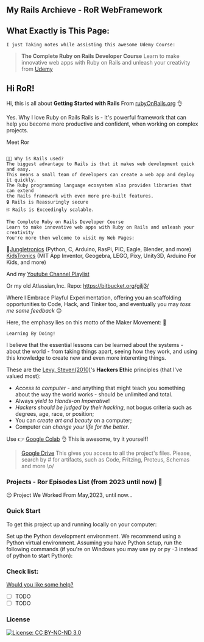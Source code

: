 ## My Rails Archieve - RoR WebFramework

## What Exactly is This Page:
```
I just Taking notes while assisting this awesome Udemy Course:
```
>**The Complete Ruby on Rails Developer Course**
  Learn to make innovative web apps with Ruby on Rails and unleash your creativity
  from [Udemy](https://www.udemy.com/course/the-complete-ruby-on-rails-developer-course/)
## Hi RoR!
Hi, this is all about **Getting Started with Rails** From [rubyOnRails.org](https://guides.rubyonrails.org/index.html) 👌

Yes. Why I love Ruby on Rails Rails is - It's powerful framework that can help you become more productive and confident, when working on complex projects.

Meet Ror
```

🐱‍🏍 Why is Rails used?
The biggest advantage to Rails is that it makes web development quick and easy. 
This means a small team of developers can create a web app and deploy it quickly. 
The Ruby programming language ecosystem also provides libraries that can extend 
the Rails framework with even more pre-built features.
🔒 Rails is Reassuringly secure
⛓ Rails is Exceedingly scalable.

The Complete Ruby on Rails Developer Course
Learn to make innovative web apps with Ruby on Rails and unleash your creativity
You're more then welcome to visit my Web Pages: 
```
 🧐[Jungletronics](https://medium.com/jungletronics) (Python, C, Arduino, RasPi, PIC, Eagle, Blender,  and more) 
 [KidsTronics](https://medium.com/kidstronics) (MIT App Inventor, Geogebra, LEGO, Pixy, Unity3D, Arduino For Kids, and more)
 
And my [Youtube Channel Playlist](https://www.youtube.com/playlist?list=PLK3PeNcUzb8TwZuXZJgREj5nDbQxRLW_a)

Or my old Atlassian,Inc. Repo: https://bitbucket.org/gilj3/
 
Where I Embrace Playful Experimentation, offering you an scaffolding opportunities to Code, Hack, 
and Tinker too, and eventually you may *toss me some feedback* :blush:

Here, the emphasy lies on this motto of the Maker Movement: :art:
```
Learning By Doing!
``` 

I believe that the essential lessons can be learned about the systems - about the world - 
from taking things apart, seeing how they work, and using this knowledge to create new and even more interenting things.

These are the [Levy, Steven(2010)](https://www.amazon.com/Hackers-Computer-Revolution-Steven-Levy/dp/1449388396)'s **Hackers Ethic** principles (that I've valued most):
* *Access to computer* - and anything that might teach you something about the way the world works - should be unlimited and total.
* Always *yield to Hands-on Imperative*!
* *Hackers should be judged by their hacking*, not bogus criteria such as degrees, age, race, or position;
* You can *create art and beauty* on a computer;
* Computer can *change your life for the better*.

Use 👉 [Google Colab](https://colab.research.google.com/notebooks/welcome.ipynb?hl=en_US) 👌 This is awesome, try it yourself!

>[Google Drive](https://drive.google.com/open?id=0B8iMbc-iQqlULW1HZXFiNnBEZUE) This gives you access to all the project's files. Please, search by # for artifacts, such as Code, Fritzing, Proteus, Schemas and more \o/


### Projects - Ror Episodes List (from 2023 until now) :ant:

😉 Project We Worked From May,2023, until now...

###	Quick Start
To get this project up and running locally on your computer:

Set up the Python development environment. We recommend using a Python virtual environment.
Assuming you have Python setup, run the following commands (if you're on Windows you may use py or py -3 instead of python to start Python):

### Check list:  
[Would you like some help?](https://youtu.be/tr_2k87AdYQ)
- [ ] TODO
- [ ] TODO

### License

[![License: CC BY-NC-ND 3.0](https://img.shields.io/badge/License-CC%20BY--NC--ND%203.0-lightgrey.svg)](https://creativecommons.org/licenses/by-nc-nd/3.0/)
 
